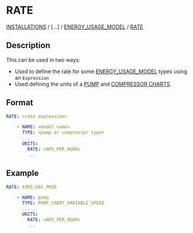 # RATE

[INSTALLATIONS](INSTALLATIONS) /
[...] /
[ENERGY_USAGE_MODEL](ENERGY_USAGE_MODEL) / 
[RATE](RATE)

## Description

This can be used in two ways:

- Used to define the rate for some [ENERGY_USAGE_MODEL](ENERGY_USAGE_MODEL)
types using an `Expression`
- Used defining the units of a [PUMP](../../modelling/setup/facility_inputs/pump_modelling/pump_charts) and [COMPRESSOR CHARTS](../../modelling/setup/models/compressor_modelling/compressor_charts/).

## Format

~~~~~~~~yaml
RATE: <rate expression>
~~~~~~~~

~~~~~~~~yaml
    - NAME: <model name>
      TYPE: <pump or compressor type>
      ...
      UNITS:
        RATE: <AM3_PER_HOUR>
        ...
~~~~~~~~

## Example
~~~~~~~~yaml
RATE: SIM1:GAS_PROD
~~~~~~~~

~~~~~~~~yaml
    - NAME: pump
      TYPE: PUMP_CHART_VARIABLE_SPEED
      ...
      UNITS:
        RATE: <AM3_PER_HOUR>
        ...
~~~~~~~~
